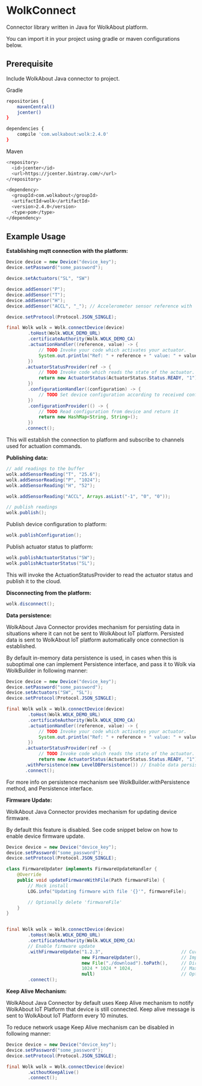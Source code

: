 # WolkConnect

Connector library written in Java for WolkAbout platform.

You can import it in your project using gradle or maven configurations below.

Prerequisite
------

Include WolkAbout Java connector to project.

Gradle

```sh
repositories {
    mavenCentral()
    jcenter()
}

dependencies {
    compile 'com.wolkabout:wolk:2.4.0'
}
```

Maven

```sh
<repository>
  <id>jcenter</id>
  <url>https://jcenter.bintray.com/</url>
</repository>

<dependency>
  <groupId>com.wolkabout</groupId>
  <artifactId>wolk</artifactId>
  <version>2.4.0</version>
  <type>pom</type>
</dependency>
```

Example Usage
-------------
**Establishing mqtt connection with the platform:**
```java
Device device = new Device("device_key");
device.setPassword("some_password");

device.setActuators("SL", "SW")

device.addSensor("P");
device.addSensor("T");
device.addSensor("H");
device.addSensor("ACCL", "_"); // Accelerometer sensor reference with '_' as delimiter

device.setProtocol(Protocol.JSON_SINGLE);

final Wolk wolk = Wolk.connectDevice(device)
        .toHost(Wolk.WOLK_DEMO_URL)
        .certificateAuthority(Wolk.WOLK_DEMO_CA)
        .actuationHandler((reference, value) -> {
            // TODO Invoke your code which activates your actuator. 
            System.out.println("Ref: " + reference + " value: " + value);
        })
       .actuatorStatusProvider(ref -> {
            // TODO Invoke code which reads the state of the actuator.
            return new ActuatorStatus(ActuatorStatus.Status.READY, "1");
        })
        .configurationHandler((configuration) -> {
            // TODO Set device configuration according to received configuration
        })
        .configurationProvider(() -> {
            // TODO Read configuration from device and return it
            return new HashMap<String, String>();
        })
       .connect();
```

This will establish the connection to platform and subscribe to channels
 used for actuation commands.
 

**Publishing data:**
```java
// add readings to the buffer
wolk.addSensorReading("T", "25.6");
wolk.addSensorReading("P", "1024");
wolk.addSensorReading("H", "52");

wolk.addSensorReading("ACCL", Arrays.asList("-1", "0", "0"));

// publish readings
wolk.publish();
```

Publish device configuration to platform:
```java
wolk.publishConfiguration();
```

Publish actuator status to platform:
```java
wolk.publishActuatorStatus("SW");
wolk.publishActuatorStatus("SL");
```
This will invoke the ActuationStatusProvider to read the actuator status
 and publish it to the cloud. 

**Disconnecting from the platform:**
```java
wolk.disconnect();
```


**Data persistence:**

WolkAbout Java Connector provides mechanism for persisting data in situations where it can not be sent to WolkAbout IoT platform.
Persisted data is sent to WolkAbout IoT platform automatically once connection is established.

By default in-memory data persistence is used, in cases when this is suboptimal one can implement Persistence interface, and pass
it to Wolk via WolkBuilder in following manner:

```java
Device device = new Device("device_key");
device.setPassword("some_password");
device.setActuators("SW", "SL");
device.setProtocol(Protocol.JSON_SINGLE);

final Wolk wolk = Wolk.connectDevice(device)
        .toHost(Wolk.WOLK_DEMO_URL)
        .certificateAuthority(Wolk.WOLK_DEMO_CA)
        .actuationHandler((reference, value) -> {
            // TODO Invoke your code which activates your actuator. 
            System.out.println("Ref: " + reference + " value: " + value);
        })
       .actuatorStatusProvider(ref -> {
            // TODO Invoke code which reads the state of the actuator.
            return new ActuatorStatus(ActuatorStatus.Status.READY, "1");})
       .withPersistence(new LevelDBPersistence()) // Enable data persistence via custom persist mechanism
       .connect();
```

For more info on persistence mechanism see WolkBuilder.withPersistence method, and Persistence interface.

**Firmware Update:**

WolkAbout Java Connector provides mechanism for updating device firmware.

By default this feature is disabled.
See code snippet below on how to enable device firmware update.

```java
Device device = new Device("device_key");
device.setPassword("some_password");
device.setProtocol(Protocol.JSON_SINGLE);

class FirmwareUpdater implements FirmwareUpdateHandler {
    @Override
    public void updateFirmwareWithFile(Path firmwareFile) {
        // Mock install
        LOG.info("Updating firmware with file '{}'", firmwareFile);

        // Optionally delete 'firmwareFile'
    }
}


final Wolk wolk = Wolk.connectDevice(device)
        .toHost(Wolk.WOLK_DEMO_URL)
        .certificateAuthority(Wolk.WOLK_DEMO_CA)
        // Enable firmware update
        .withFirmwareUpdate("1.2.3",                             // Current firmware version                             
                            new FirmwareUpdater(),               // Implementation of FirmwareUpdateHandler, which performs installation of obtained device firmware
                            new File("./download").toPath(),     // Directory where downloaded device firmware files will be stored 
                            1024 * 1024 * 1024,                  // Maximum acceptable size of firmware file, in bytes
                            null)                                // Optional implementation of FirmwareDownloadHandler for cases when one wants to download device firmware via given URL
        .connect();
```

**Keep Alive Mechanism:**

WolkAbout Java Connector by default uses Keep Alive mechanism to notify WolkAbout IoT Platform that device is still connected.
Keep alive message is sent to WolkAbout IoT Platform every 10 minutes.

To reduce network usage Keep Alive mechanism can be disabled in following manner:

```java
Device device = new Device("device_key");
device.setPassword("some_password");
device.setProtocol(Protocol.JSON_SINGLE);

final Wolk wolk = Wolk.connectDevice(device)
        .withoutKeepAlive()
        .connect();
```